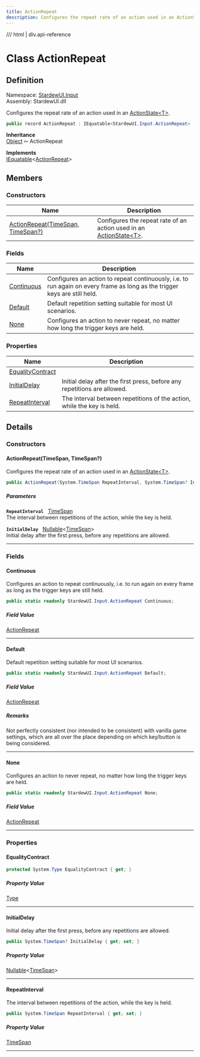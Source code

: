 ```yaml
---
title: ActionRepeat
description: Configures the repeat rate of an action used in an ActionState`1.
---
```


<link rel="stylesheet" href="/StardewUI/stylesheets/reference.css" />

/// html | div.api-reference

# Class ActionRepeat

## Definition

<div class="api-definition" markdown>

Namespace: [StardewUI.Input](index.md)  
Assembly: StardewUI.dll  

</div>

Configures the repeat rate of an action used in an [ActionState&lt;T&gt;](actionstate-1.md).

```cs
public record ActionRepeat : IEquatable<StardewUI.Input.ActionRepeat>
```

**Inheritance**  
[Object](https://learn.microsoft.com/en-us/dotnet/api/system.object) ⇦ ActionRepeat

**Implements**  
[IEquatable](https://learn.microsoft.com/en-us/dotnet/api/system.iequatable-1)<[ActionRepeat](actionrepeat.md)>

## Members

### Constructors

 | Name | Description |
| --- | --- |
| [ActionRepeat(TimeSpan, TimeSpan?)](#actionrepeattimespan-timespan) | Configures the repeat rate of an action used in an [ActionState&lt;T&gt;](actionstate-1.md). | 

### Fields

 | Name | Description |
| --- | --- |
| [Continuous](#continuous) | Configures an action to repeat continuously, i.e. to run again on every frame as long as the trigger keys are still held. | 
| [Default](#default) | Default repetition setting suitable for most UI scenarios. | 
| [None](#none) | Configures an action to never repeat, no matter how long the trigger keys are held. | 

### Properties

 | Name | Description |
| --- | --- |
| [EqualityContract](#equalitycontract) |  | 
| [InitialDelay](#initialdelay) | Initial delay after the first press, before any repetitions are allowed. | 
| [RepeatInterval](#repeatinterval) | The interval between repetitions of the action, while the key is held. | 

## Details

### Constructors

#### ActionRepeat(TimeSpan, TimeSpan?)

Configures the repeat rate of an action used in an [ActionState&lt;T&gt;](actionstate-1.md).

```cs
public ActionRepeat(System.TimeSpan RepeatInterval, System.TimeSpan? InitialDelay);
```

##### Parameters

**`RepeatInterval`** &nbsp; [TimeSpan](https://learn.microsoft.com/en-us/dotnet/api/system.timespan)  
The interval between repetitions of the action, while the key is held.

**`InitialDelay`** &nbsp; [Nullable](https://learn.microsoft.com/en-us/dotnet/api/system.nullable-1)<[TimeSpan](https://learn.microsoft.com/en-us/dotnet/api/system.timespan)>  
Initial delay after the first press, before any repetitions are allowed.

-----

### Fields

#### Continuous

Configures an action to repeat continuously, i.e. to run again on every frame as long as the trigger keys are still held.

```cs
public static readonly StardewUI.Input.ActionRepeat Continuous;
```

##### Field Value

[ActionRepeat](actionrepeat.md)

-----

#### Default

Default repetition setting suitable for most UI scenarios.

```cs
public static readonly StardewUI.Input.ActionRepeat Default;
```

##### Field Value

[ActionRepeat](actionrepeat.md)

##### Remarks

Not perfectly consistent (nor intended to be consistent) with vanilla game settings, which are all over the place depending on which key/button is being considered.

-----

#### None

Configures an action to never repeat, no matter how long the trigger keys are held.

```cs
public static readonly StardewUI.Input.ActionRepeat None;
```

##### Field Value

[ActionRepeat](actionrepeat.md)

-----

### Properties

#### EqualityContract



```cs
protected System.Type EqualityContract { get; }
```

##### Property Value

[Type](https://learn.microsoft.com/en-us/dotnet/api/system.type)

-----

#### InitialDelay

Initial delay after the first press, before any repetitions are allowed.

```cs
public System.TimeSpan? InitialDelay { get; set; }
```

##### Property Value

[Nullable](https://learn.microsoft.com/en-us/dotnet/api/system.nullable-1)<[TimeSpan](https://learn.microsoft.com/en-us/dotnet/api/system.timespan)>

-----

#### RepeatInterval

The interval between repetitions of the action, while the key is held.

```cs
public System.TimeSpan RepeatInterval { get; set; }
```

##### Property Value

[TimeSpan](https://learn.microsoft.com/en-us/dotnet/api/system.timespan)

-----

